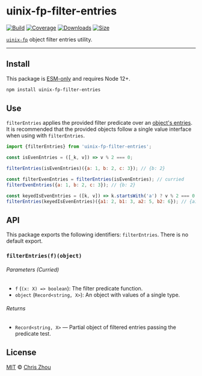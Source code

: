 # uinix-fp-filter-entries

[![Build][build-badge]][build]
[![Coverage][coverage-badge]][coverage]
[![Downloads][downloads-badge]][downloads]
[![Size][bundle-size-badge]][bundle-size]

[`uinix-fp`][uinix-fp] object filter entries utility.

---

## Install

This package is [ESM-only][] and requires Node 12+.

```sh
npm install uinix-fp-filter-entries
```

## Use

`filterEntries` applies the provided filter predicate over an [object's entries](https://developer.mozilla.org/en-US/docs/Web/JavaScript/Reference/Global_Objects/Object/entries).  It is recommended that the provided objects follow a single value interface when using with `filterEntries`.

```js
import {filterEntries} from 'uinix-fp-filter-entries';

const isEvenEntries = ([_k, v]) => v % 2 === 0;

filterEntries(isEvenEntries)({a: 1, b: 2, c: 3}); // {b: 2}

const filterEvenEntries = filterEntries(isEvenEntries); // curried
filterEvenEntries({a: 1, b: 2, c: 3}); // {b: 2}

const keyedIsEvenEntries = ([k, v]) => k.startsWith('a') ? v % 2 === 0 : false;
filterEntries(keyedIsEvenEntries)({a1: 2, b1: 3, a2: 5, b2: 6}); // {a1: 2}
```

## API

This package exports the following identifiers: `filterEntries`.  There is no default export.

### `filterEntries(f)(object)`

###### Parameters (Curried)
- `f` (`(x: X) => boolean`): The filter predicate function.
- `object` (`Record<string, X>`): An object with values of a single type.

###### Returns
- `Record<string, X>` — Partial object of filtered entries passing the predicate test.

## License

[MIT][license] © [Chris Zhou][author]

<!-- project -->
[author]: https://github.com/chrisrzhou
[license]: https://github.com/uinix-js/uinix-fp/blob/main/license
[build]: https://github.com/uinix-js/uinix-fp/actions
[build-badge]: https://github.com/uinix-js/uinix-fp/workflows/main/badge.svg
[coverage]: https://codecov.io/github/uinix-js/uinix-fp
[coverage-badge]: https://img.shields.io/codecov/c/github/uinix-js/uinix-fp.svg
[downloads]: https://www.npmjs.com/package/uinix-fp-filter-entries
[downloads-badge]: https://img.shields.io/npm/dm/uinix-fp-filter-entries.svg
[bundle-size]: https://bundlephobia.com/result?p=uinix-fp-filter-entries
[bundle-size-badge]: https://img.shields.io/bundlephobia/minzip/uinix-fp-filter-entries.svg

<!-- defs -->
[ESM-only]: https://gist.github.com/sindresorhus/a39789f98801d908bbc7ff3ecc99d99c
[uinix-fp]: https://github.com/uinix-js/uinix-fp
